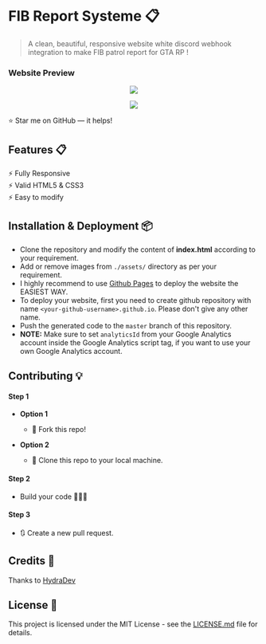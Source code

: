 # FIB Report Systeme 📋
> A clean, beautiful, responsive website white discord webhook integration to make FIB patrol report for GTA RP !

### Website Preview
<p align="center"> 
  <kbd>
    <img src="https://zupimages.net/up/22/34/u6kj.png">
  </a>
  </kbd>
</p>

<p align="center"> 
  <kbd>
    <img src="https://zupimages.net/up/22/34/gh2l.png">
  </a>
  </kbd>
</p>

:star: Star me on GitHub — it helps!

## Features 📋
⚡️ Fully Responsive\
⚡️ Valid HTML5 & CSS3\
⚡️ Easy to modify

## Installation & Deployment 📦
- Clone the repository and modify the content of <b>index.html</b> according to your requirement.
- Add or remove images from `./assets/` directory as per your requirement.
- I highly recommend to use [Github Pages](https://create-react-app.dev/docs/deployment/#github-pages) to deploy the website the EASIEST WAY.
- To deploy your website, first you need to create github repository with name `<your-github-username>.github.io`. Please don't give any other name.
- Push the generated code to the `master` branch of this repository.
- <b>NOTE:</b> Make sure to set `analyticsId` from your Google Analytics account inside the Google Analytics script tag, if you want to use your own Google Analytics account.


## Contributing 💡
#### Step 1

- **Option 1**
    - 🍴 Fork this repo!

- **Option 2**
    - 👯 Clone this repo to your local machine.


#### Step 2

- Build your code 🔨🔨🔨

#### Step 3

- 🔃 Create a new pull request.

## Credits 🙏
Thanks to [HydraDev](https://github.com/HydraDevFR)

## License 📄
This project is licensed under the MIT License - see the [LICENSE.md](./LICENSE) file for details.
